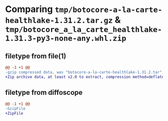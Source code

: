 # Comparing `tmp/botocore-a-la-carte-healthlake-1.31.2.tar.gz` & `tmp/botocore_a_la_carte_healthlake-1.31.3-py3-none-any.whl.zip`

## filetype from file(1)

```diff
@@ -1 +1 @@
-gzip compressed data, was "botocore-a-la-carte-healthlake-1.31.2.tar", last modified: Wed Jul 12 01:44:31 2023, max compression
+Zip archive data, at least v2.0 to extract, compression method=deflate
```

## filetype from diffoscope

```diff
@@ -1 +1 @@
-GzipFile
+ZipFile
```

